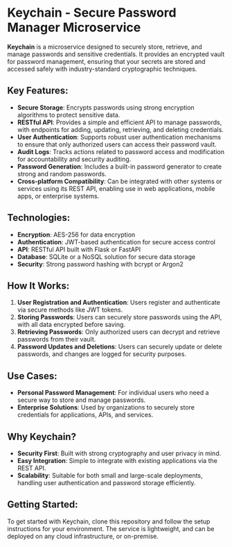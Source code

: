 # **Keychain - Secure Password Manager Microservice**

**Keychain** is a microservice designed to securely store, retrieve, and manage passwords and sensitive credentials. It provides an encrypted vault for password management, ensuring that your secrets are stored and accessed safely with industry-standard cryptographic techniques.

## Key Features:
- **Secure Storage**: Encrypts passwords using strong encryption algorithms to protect sensitive data.
- **RESTful API**: Provides a simple and efficient API to manage passwords, with endpoints for adding, updating, retrieving, and deleting credentials.
- **User Authentication**: Supports robust user authentication mechanisms to ensure that only authorized users can access their password vault.
- **Audit Logs**: Tracks actions related to password access and modification for accountability and security auditing.
- **Password Generation**: Includes a built-in password generator to create strong and random passwords.
- **Cross-platform Compatibility**: Can be integrated with other systems or services using its REST API, enabling use in web applications, mobile apps, or enterprise systems.

## Technologies:
- **Encryption**: AES-256 for data encryption
- **Authentication**: JWT-based authentication for secure access control
- **API**: RESTful API built with Flask or FastAPI
- **Database**: SQLite or a NoSQL solution for secure data storage
- **Security**: Strong password hashing with bcrypt or Argon2

## How It Works:
1. **User Registration and Authentication**: Users register and authenticate via secure methods like JWT tokens.
2. **Storing Passwords**: Users can securely store passwords using the API, with all data encrypted before saving.
3. **Retrieving Passwords**: Only authorized users can decrypt and retrieve passwords from their vault.
4. **Password Updates and Deletions**: Users can securely update or delete passwords, and changes are logged for security purposes.

## Use Cases:
- **Personal Password Management**: For individual users who need a secure way to store and manage passwords.
- **Enterprise Solutions**: Used by organizations to securely store credentials for applications, APIs, and services.

## Why Keychain?
- **Security First**: Built with strong cryptography and user privacy in mind.
- **Easy Integration**: Simple to integrate with existing applications via the REST API.
- **Scalability**: Suitable for both small and large-scale deployments, handling user authentication and password storage efficiently.

## Getting Started:
To get started with Keychain, clone this repository and follow the setup instructions for your environment. The service is lightweight, and can be deployed on any cloud infrastructure, or on-premise.
